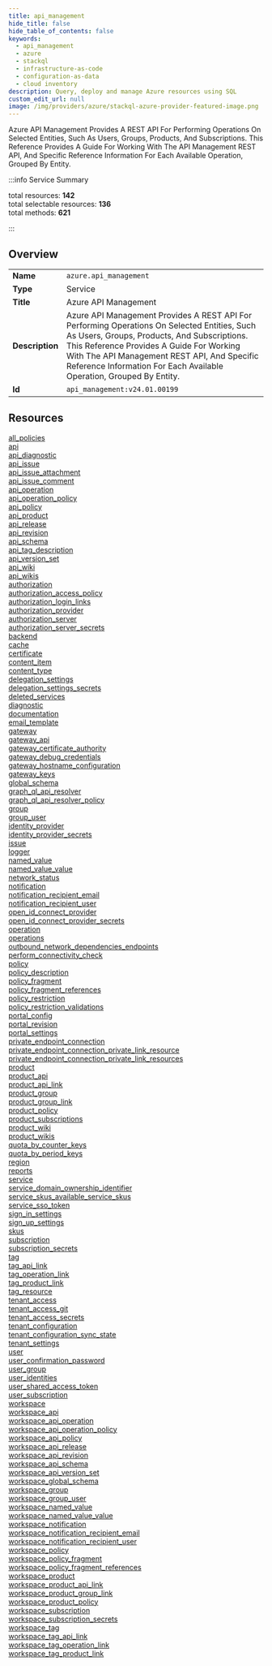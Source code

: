 ```yaml
---
title: api_management
hide_title: false
hide_table_of_contents: false
keywords:
  - api_management
  - azure
  - stackql
  - infrastructure-as-code
  - configuration-as-data
  - cloud inventory
description: Query, deploy and manage Azure resources using SQL
custom_edit_url: null
image: /img/providers/azure/stackql-azure-provider-featured-image.png
---
```

Azure API Management Provides A REST API For Performing Operations On Selected Entities, Such As Users, Groups, Products, And Subscriptions. This Reference Provides A Guide For Working With The API Management REST API, And Specific Reference Information For Each Available Operation, Grouped By Entity.  
    
:::info Service Summary

<div class="row">
<div class="providerDocColumn">
<span>total resources:&nbsp;<b>142</b></span><br />
<span>total selectable resources:&nbsp;<b>136</b></span><br />
<span>total methods:&nbsp;<b>621</b></span><br />
</div>
</div>

:::

## Overview
<table><tbody>
<tr><td><b>Name</b></td><td><code>azure.api_management</code></td></tr>
<tr><td><b>Type</b></td><td>Service</td></tr>
<tr><td><b>Title</b></td><td>Azure API Management</td></tr>
<tr><td><b>Description</b></td><td>Azure API Management Provides A REST API For Performing Operations On Selected Entities, Such As Users, Groups, Products, And Subscriptions. This Reference Provides A Guide For Working With The API Management REST API, And Specific Reference Information For Each Available Operation, Grouped By Entity.</td></tr>
<tr><td><b>Id</b></td><td><code>api_management:v24.01.00199</code></td></tr>
</tbody></table>

## Resources
<div class="row">
<div class="providerDocColumn">
<a href="/providers/azure/api_management/all_policies/">all_policies</a><br />
<a href="/providers/azure/api_management/api/">api</a><br />
<a href="/providers/azure/api_management/api_diagnostic/">api_diagnostic</a><br />
<a href="/providers/azure/api_management/api_issue/">api_issue</a><br />
<a href="/providers/azure/api_management/api_issue_attachment/">api_issue_attachment</a><br />
<a href="/providers/azure/api_management/api_issue_comment/">api_issue_comment</a><br />
<a href="/providers/azure/api_management/api_operation/">api_operation</a><br />
<a href="/providers/azure/api_management/api_operation_policy/">api_operation_policy</a><br />
<a href="/providers/azure/api_management/api_policy/">api_policy</a><br />
<a href="/providers/azure/api_management/api_product/">api_product</a><br />
<a href="/providers/azure/api_management/api_release/">api_release</a><br />
<a href="/providers/azure/api_management/api_revision/">api_revision</a><br />
<a href="/providers/azure/api_management/api_schema/">api_schema</a><br />
<a href="/providers/azure/api_management/api_tag_description/">api_tag_description</a><br />
<a href="/providers/azure/api_management/api_version_set/">api_version_set</a><br />
<a href="/providers/azure/api_management/api_wiki/">api_wiki</a><br />
<a href="/providers/azure/api_management/api_wikis/">api_wikis</a><br />
<a href="/providers/azure/api_management/authorization/">authorization</a><br />
<a href="/providers/azure/api_management/authorization_access_policy/">authorization_access_policy</a><br />
<a href="/providers/azure/api_management/authorization_login_links/">authorization_login_links</a><br />
<a href="/providers/azure/api_management/authorization_provider/">authorization_provider</a><br />
<a href="/providers/azure/api_management/authorization_server/">authorization_server</a><br />
<a href="/providers/azure/api_management/authorization_server_secrets/">authorization_server_secrets</a><br />
<a href="/providers/azure/api_management/backend/">backend</a><br />
<a href="/providers/azure/api_management/cache/">cache</a><br />
<a href="/providers/azure/api_management/certificate/">certificate</a><br />
<a href="/providers/azure/api_management/content_item/">content_item</a><br />
<a href="/providers/azure/api_management/content_type/">content_type</a><br />
<a href="/providers/azure/api_management/delegation_settings/">delegation_settings</a><br />
<a href="/providers/azure/api_management/delegation_settings_secrets/">delegation_settings_secrets</a><br />
<a href="/providers/azure/api_management/deleted_services/">deleted_services</a><br />
<a href="/providers/azure/api_management/diagnostic/">diagnostic</a><br />
<a href="/providers/azure/api_management/documentation/">documentation</a><br />
<a href="/providers/azure/api_management/email_template/">email_template</a><br />
<a href="/providers/azure/api_management/gateway/">gateway</a><br />
<a href="/providers/azure/api_management/gateway_api/">gateway_api</a><br />
<a href="/providers/azure/api_management/gateway_certificate_authority/">gateway_certificate_authority</a><br />
<a href="/providers/azure/api_management/gateway_debug_credentials/">gateway_debug_credentials</a><br />
<a href="/providers/azure/api_management/gateway_hostname_configuration/">gateway_hostname_configuration</a><br />
<a href="/providers/azure/api_management/gateway_keys/">gateway_keys</a><br />
<a href="/providers/azure/api_management/global_schema/">global_schema</a><br />
<a href="/providers/azure/api_management/graph_ql_api_resolver/">graph_ql_api_resolver</a><br />
<a href="/providers/azure/api_management/graph_ql_api_resolver_policy/">graph_ql_api_resolver_policy</a><br />
<a href="/providers/azure/api_management/group/">group</a><br />
<a href="/providers/azure/api_management/group_user/">group_user</a><br />
<a href="/providers/azure/api_management/identity_provider/">identity_provider</a><br />
<a href="/providers/azure/api_management/identity_provider_secrets/">identity_provider_secrets</a><br />
<a href="/providers/azure/api_management/issue/">issue</a><br />
<a href="/providers/azure/api_management/logger/">logger</a><br />
<a href="/providers/azure/api_management/named_value/">named_value</a><br />
<a href="/providers/azure/api_management/named_value_value/">named_value_value</a><br />
<a href="/providers/azure/api_management/network_status/">network_status</a><br />
<a href="/providers/azure/api_management/notification/">notification</a><br />
<a href="/providers/azure/api_management/notification_recipient_email/">notification_recipient_email</a><br />
<a href="/providers/azure/api_management/notification_recipient_user/">notification_recipient_user</a><br />
<a href="/providers/azure/api_management/open_id_connect_provider/">open_id_connect_provider</a><br />
<a href="/providers/azure/api_management/open_id_connect_provider_secrets/">open_id_connect_provider_secrets</a><br />
<a href="/providers/azure/api_management/operation/">operation</a><br />
<a href="/providers/azure/api_management/operations/">operations</a><br />
<a href="/providers/azure/api_management/outbound_network_dependencies_endpoints/">outbound_network_dependencies_endpoints</a><br />
<a href="/providers/azure/api_management/perform_connectivity_check/">perform_connectivity_check</a><br />
<a href="/providers/azure/api_management/policy/">policy</a><br />
<a href="/providers/azure/api_management/policy_description/">policy_description</a><br />
<a href="/providers/azure/api_management/policy_fragment/">policy_fragment</a><br />
<a href="/providers/azure/api_management/policy_fragment_references/">policy_fragment_references</a><br />
<a href="/providers/azure/api_management/policy_restriction/">policy_restriction</a><br />
<a href="/providers/azure/api_management/policy_restriction_validations/">policy_restriction_validations</a><br />
<a href="/providers/azure/api_management/portal_config/">portal_config</a><br />
<a href="/providers/azure/api_management/portal_revision/">portal_revision</a><br />
<a href="/providers/azure/api_management/portal_settings/">portal_settings</a><br />
<a href="/providers/azure/api_management/private_endpoint_connection/">private_endpoint_connection</a><br />
</div>
<div class="providerDocColumn">
<a href="/providers/azure/api_management/private_endpoint_connection_private_link_resource/">private_endpoint_connection_private_link_resource</a><br />
<a href="/providers/azure/api_management/private_endpoint_connection_private_link_resources/">private_endpoint_connection_private_link_resources</a><br />
<a href="/providers/azure/api_management/product/">product</a><br />
<a href="/providers/azure/api_management/product_api/">product_api</a><br />
<a href="/providers/azure/api_management/product_api_link/">product_api_link</a><br />
<a href="/providers/azure/api_management/product_group/">product_group</a><br />
<a href="/providers/azure/api_management/product_group_link/">product_group_link</a><br />
<a href="/providers/azure/api_management/product_policy/">product_policy</a><br />
<a href="/providers/azure/api_management/product_subscriptions/">product_subscriptions</a><br />
<a href="/providers/azure/api_management/product_wiki/">product_wiki</a><br />
<a href="/providers/azure/api_management/product_wikis/">product_wikis</a><br />
<a href="/providers/azure/api_management/quota_by_counter_keys/">quota_by_counter_keys</a><br />
<a href="/providers/azure/api_management/quota_by_period_keys/">quota_by_period_keys</a><br />
<a href="/providers/azure/api_management/region/">region</a><br />
<a href="/providers/azure/api_management/reports/">reports</a><br />
<a href="/providers/azure/api_management/service/">service</a><br />
<a href="/providers/azure/api_management/service_domain_ownership_identifier/">service_domain_ownership_identifier</a><br />
<a href="/providers/azure/api_management/service_skus_available_service_skus/">service_skus_available_service_skus</a><br />
<a href="/providers/azure/api_management/service_sso_token/">service_sso_token</a><br />
<a href="/providers/azure/api_management/sign_in_settings/">sign_in_settings</a><br />
<a href="/providers/azure/api_management/sign_up_settings/">sign_up_settings</a><br />
<a href="/providers/azure/api_management/skus/">skus</a><br />
<a href="/providers/azure/api_management/subscription/">subscription</a><br />
<a href="/providers/azure/api_management/subscription_secrets/">subscription_secrets</a><br />
<a href="/providers/azure/api_management/tag/">tag</a><br />
<a href="/providers/azure/api_management/tag_api_link/">tag_api_link</a><br />
<a href="/providers/azure/api_management/tag_operation_link/">tag_operation_link</a><br />
<a href="/providers/azure/api_management/tag_product_link/">tag_product_link</a><br />
<a href="/providers/azure/api_management/tag_resource/">tag_resource</a><br />
<a href="/providers/azure/api_management/tenant_access/">tenant_access</a><br />
<a href="/providers/azure/api_management/tenant_access_git/">tenant_access_git</a><br />
<a href="/providers/azure/api_management/tenant_access_secrets/">tenant_access_secrets</a><br />
<a href="/providers/azure/api_management/tenant_configuration/">tenant_configuration</a><br />
<a href="/providers/azure/api_management/tenant_configuration_sync_state/">tenant_configuration_sync_state</a><br />
<a href="/providers/azure/api_management/tenant_settings/">tenant_settings</a><br />
<a href="/providers/azure/api_management/user/">user</a><br />
<a href="/providers/azure/api_management/user_confirmation_password/">user_confirmation_password</a><br />
<a href="/providers/azure/api_management/user_group/">user_group</a><br />
<a href="/providers/azure/api_management/user_identities/">user_identities</a><br />
<a href="/providers/azure/api_management/user_shared_access_token/">user_shared_access_token</a><br />
<a href="/providers/azure/api_management/user_subscription/">user_subscription</a><br />
<a href="/providers/azure/api_management/workspace/">workspace</a><br />
<a href="/providers/azure/api_management/workspace_api/">workspace_api</a><br />
<a href="/providers/azure/api_management/workspace_api_operation/">workspace_api_operation</a><br />
<a href="/providers/azure/api_management/workspace_api_operation_policy/">workspace_api_operation_policy</a><br />
<a href="/providers/azure/api_management/workspace_api_policy/">workspace_api_policy</a><br />
<a href="/providers/azure/api_management/workspace_api_release/">workspace_api_release</a><br />
<a href="/providers/azure/api_management/workspace_api_revision/">workspace_api_revision</a><br />
<a href="/providers/azure/api_management/workspace_api_schema/">workspace_api_schema</a><br />
<a href="/providers/azure/api_management/workspace_api_version_set/">workspace_api_version_set</a><br />
<a href="/providers/azure/api_management/workspace_global_schema/">workspace_global_schema</a><br />
<a href="/providers/azure/api_management/workspace_group/">workspace_group</a><br />
<a href="/providers/azure/api_management/workspace_group_user/">workspace_group_user</a><br />
<a href="/providers/azure/api_management/workspace_named_value/">workspace_named_value</a><br />
<a href="/providers/azure/api_management/workspace_named_value_value/">workspace_named_value_value</a><br />
<a href="/providers/azure/api_management/workspace_notification/">workspace_notification</a><br />
<a href="/providers/azure/api_management/workspace_notification_recipient_email/">workspace_notification_recipient_email</a><br />
<a href="/providers/azure/api_management/workspace_notification_recipient_user/">workspace_notification_recipient_user</a><br />
<a href="/providers/azure/api_management/workspace_policy/">workspace_policy</a><br />
<a href="/providers/azure/api_management/workspace_policy_fragment/">workspace_policy_fragment</a><br />
<a href="/providers/azure/api_management/workspace_policy_fragment_references/">workspace_policy_fragment_references</a><br />
<a href="/providers/azure/api_management/workspace_product/">workspace_product</a><br />
<a href="/providers/azure/api_management/workspace_product_api_link/">workspace_product_api_link</a><br />
<a href="/providers/azure/api_management/workspace_product_group_link/">workspace_product_group_link</a><br />
<a href="/providers/azure/api_management/workspace_product_policy/">workspace_product_policy</a><br />
<a href="/providers/azure/api_management/workspace_subscription/">workspace_subscription</a><br />
<a href="/providers/azure/api_management/workspace_subscription_secrets/">workspace_subscription_secrets</a><br />
<a href="/providers/azure/api_management/workspace_tag/">workspace_tag</a><br />
<a href="/providers/azure/api_management/workspace_tag_api_link/">workspace_tag_api_link</a><br />
<a href="/providers/azure/api_management/workspace_tag_operation_link/">workspace_tag_operation_link</a><br />
<a href="/providers/azure/api_management/workspace_tag_product_link/">workspace_tag_product_link</a><br />
</div>
</div>
